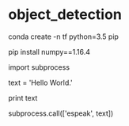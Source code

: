 # object_detection

conda create -n tf python=3.5 pip

pip install numpy==1.16.4


import subprocess

text = 'Hello World.'

print text

subprocess.call(['espeak', text])

